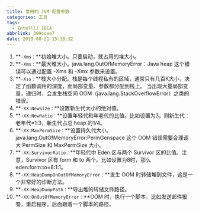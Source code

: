 ```yaml
---
title: 常用的 JVM 配置参数
categories: 工具
tags:
  - IntelliJ IDEA
abbrlink: 399ccee7
date: 2019-08-21 15:38:32
---
```


1. **`-Xms：`**初始堆大小。只要启动，就占用的堆大小。
2. **`-Xmx：`**最大堆大小。java.lang.OutOfMemoryError：Java heap 这个错误可以通过配置 -Xms 和 -Xmx 参数来设置。
3. **`-Xss：`**栈大小分配。栈是每个线程私有的区域，通常只有几百K大小，决定了函数调用的深度，而局部变量、参数都分配到栈上。
当出现大量局部变量，递归时，会发生栈空间 OOM（java.lang.StackOverflowError）之类的错误。
4. **`-XX:NewSize：`**设置新生代大小的绝对值。
5. **`-XX:NewRatio：`**设置年轻代和年老代的比值。比如设置为3，则新生代：老年代=1:3，新生代占总 heap 的1/4。
6. **`-XX:MaxPermSize：`**设置持久代大小。
java.lang.OutOfMemoryError:PermGenspace 这个 OOM 错误需要合理调大 PermSize 和 MaxPermSize 大小。
7. **`-XX:SurvivorRatio：`**年轻代中 Eden 区与两个 Survivor 区的比值。注意，Survivor 区有 form 和 to 两个。比如设置为8时，那么 eden:form:to=8:1:1。
8. **`-XX:HeapDumpOnOutOfMemoryError：`**发生 OOM 时转储堆到文件，这是一个非常好的诊断方法。
9. **`-XX:HeapDumpPath：`**导出堆的转储文件路径。
10. **`-XX:OnOutOfMemoryError：`**OOM 时，执行一个脚本，比如发送邮件报警，重启程序。后面跟着一个脚本的路径。

